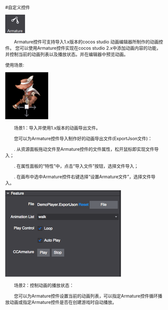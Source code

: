 #自定义控件

![image](res/image001.png) 
 
&emsp;&emsp;Armature控件可支持导入1.x版本的cocos studio 动画编辑器所制作的动画控件。 您可以使用Armature控件实现在cocos studio 2.x中添加动画内容的功能，并控制当前的动画列表以及播放状态。并在编辑器中预览动画。

使用场景:

![image](res/image002.png) 
 
&emsp;&emsp;场景1：导入并使用1.x版本的动画导出文件。

&emsp;&emsp;您可以为Armature控件导入制作好的动画导出文件(ExportJson文件)：

&emsp;&emsp;.	从资源面板拖动文件至Armature控件的文件属性，松开鼠标即实现文件导入；

&emsp;&emsp;.	在属性面板的“特性”中，点击“导入文件”按钮，选择文件导入；

&emsp;&emsp;.	在画布中选中Armature控件右键选择“设置Armature文件”，选择文件导入。
 
![image](res/image003.png) 

&emsp;&emsp;场景2：控制动画的播放状态：

&emsp;&emsp;您可以为Armature控件设置当前的动画列表，可以指定Armature控件循环播放动画或指定Armature控件是否在创建游戏时自动播放。


